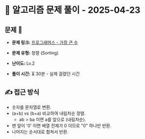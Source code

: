 # 📝 알고리즘 문제 풀이 - 2025-04-23

## 문제 📖

- **문제 링크:** [프로그래머스 - 가장 큰 수](https://school.programmers.co.kr/learn/courses/30/lessons/42746)

- **문제 유형:** 정렬 (Sorting)

- **난이도:** Lv.2

- **풀이 시간:** ⏳ 30분 - 실제 걸렸던 시간

## ✍ 접근 방식

- 숫자를 문자열로 변환.
- (a+b) vs (b+a) 비교하여 내림차순 정렬.
  - ab > ba 이면 a를 앞으로 (내림차순).
- 맨 앞이 '0' 이면 배열 전체가 0 이므로 "0" 하나만 반환.
- 나머지는 순서대로 합쳐서 반환.
